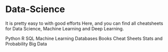 # Data-Science
It is pretty easy to with good efforts
Here, and you can find all cheatsheets for Data Science, Machine Learning and Deep Learning.

Python
R
SQL
Machine Learning
Databases
Books
Cheat Sheets
Stats and Probability
Big Data
